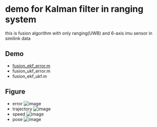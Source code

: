 # demo for Kalman filter in ranging system

this is fusion algorithm with only ranging(UWB) and 6-axis imu sensor in similink data

## Demo
 - [fusion_ekf_error.m][1]  
 - fusion_ukf_error.m
 - fusion_ekf_ukf.m

## Figure
 - error
 ![image](./demo_kf/result/error.PNG)
 - trajectory
 ![image](./demo_kf/result/xyz.PNG)
 - speed
 ![image](./demo_kf/result/speed.PNG)
 - pose
 ![image](./demo_kf/result/pose.PNG)
 
 [1]: ./demo_kf/fusion_ekf_error.m 
